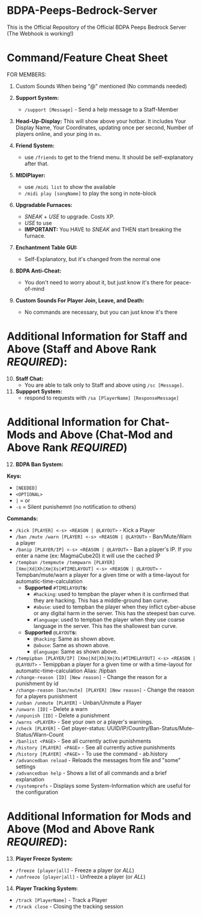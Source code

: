 # BDPA-Peeps-Bedrock-Server
This is the Official Repository of the Official BDPA Peeps Bedrock Server (The Webhook is working!)


# Command/Feature Cheat Sheet

FOR MEMBERS:

1. Custom Sounds When being "@" mentioned (No commands needed)
1. **Support System:**
    * ```/support [Message]``` - Send a help message to a Staff-Member
  
3. **Head-Up-Display:** This will show above your hotbar. It includes Your Display Name, Your Coordinates, updating once per second, Number of players online, and your ping in ```ms```. 

4. **Friend System:**
    * use ```/friends``` to get to the friend menu. It should be self-explanatory after that.
5. **MIDIPlayer:**
    * use ```/midi list``` to show the available
    * ```/midi play [songName]``` to play the song in note-block
6. **Upgradable Furnaces:**
    * *SNEAK* + *USE* to upgrade. Costs XP.
    * *USE* to use
    * **IMPORTANT:** You HAVE to *SNEAK* and THEN start breaking the furnace.
    
7. **Enchantment Table GUI:**
    * Self-Explanatory, but it's changed from the normal one
    
8. **BDPA Anti-Cheat:**
    * You don't need to worry about it, but just know it's there for peace-of-mind
    
9. **Custom Sounds For Player Join, Leave, and Death:**
    * No commands are necessary, but you can just know it's there
    
# Additional Information for Staff and Above (Staff and Above Rank *REQUIRED*):

10. **Staff Chat:**
    * You are able to talk only to Staff and above using ```/sc [Message]```.
11. **Suppport System:**
    * respond to requests with ```/sa [PlayerName] [ResponseMessage]```
    
# Additional Information for Chat-Mods and Above (Chat-Mod and Above Rank *REQUIRED*)

12. **BDPA Ban System:**

**Keys:**
  * ```[NEEDED]```
  * ```<OPTIONAL>```
  * ```|``` = or
  * ```-s``` = Silent punishemnt (no notification to others)
  
**Commands:**
   * ```/kick [PLAYER] <-s> <REASON | @LAYOUT>``` - Kick a Player
   * ```/ban /mute /warn [PLAYER] <-s> <REASON | @LAYOUT>``` - Ban/Mute/Warn a player
   * ```/banip [PLAYER/IP] <-s> <REASON | @LAYOUT>``` - Ban a player's IP. If you enter a name (ex: MagmaCube20) it will use the cached IP
   * ```/tempban /tempmute /tempwarn [PLAYER] [Xmo|Xd|Xh|Xm|Xs|#TIMELAYOUT] <-s> <REASON | @LAYOUT>``` - Tempban/mute/warn a player for a given time or with a time-layout for automatic-time-calculation
      * **Supported** ```#TIMELAYOUT```**s:**
         * ```#hacking```: used to tempban the player when it is confirmed that they are hacking. This has a middle-ground ban curve.
         * ```#abuse```: used to tempban the player when they inflict cyber-abuse or any digital harm in the server. This has the steepest ban curve.
         * ```#language```: used to tempban the player when they use coarse language in the server. This has the shallowest ban curve.
      * **Supported** ```@LAYOUT```**s:**
         * ```@hacking```: Same as shown above.
         * ```@abuse```: Same as shown above.
         * ```@language```: Same as shown above.
   * ```/tempipban [PLAYER/IP] [Xmo|Xd|Xh|Xm|Xs|#TIMELAYOUT] <-s> <REASON | @LAYOUT>``` - Temippban a player for a given time or with a time-layout for automatic-time-calculation
Alias: /tipban
   * ```/change-reason [ID] [New reason]``` - Change the reason for a punishment by id
   * ```/change-reason [ban/mute] [PLAYER] [New reason]``` - Change the reason for a players punishment
   * ```/unban /unmute [PLAYER]``` - Unban/Unmute a Player
   * ```/unwarn [ID]``` - Delete a warn
   * ```/unpunish [ID]``` - Delete a punishment
   * ```/warns <PLAYER>``` - See your own or a player's warnings.
   * ```/check [PLAYER]``` - Get player-status: UUID/IP/Country/Ban-Status/Mute-Status/Warn-Count
   * ```/banlist <PAGE>``` - See all currently active punishments
   * ```/history [PLAYER] <PAGE>``` - See all currently active punishments
   * ```/history [PLAYER] <PAGE>``` - To use the command - ab.history
   * ```/advancedban reload``` - Reloads the messages from file and "some" settings
   * ```/advancedban help``` - Shows a list of all commands and a brief explanation
   * ```/systemprefs``` - Displays some System-Information which are useful for the configuration

# Additional Information for Mods and Above (Mod and Above Rank *REQUIRED*):

13. **Player Freeze System:**
   * ```/freeze [player|all]``` - Freeze a player (or *ALL*)
   * ```/unfreeze [player|all]``` - Unfreeze a player (or *ALL*)

14. **Player Tracking System:**
   * ```/track [PlayerName]``` - Track a Player
   * ```/track close``` - Closing the tracking session
